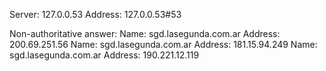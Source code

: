 Server:		127.0.0.53
Address:	127.0.0.53#53

Non-authoritative answer:
Name:	sgd.lasegunda.com.ar
Address: 200.69.251.56
Name:	sgd.lasegunda.com.ar
Address: 181.15.94.249
Name:	sgd.lasegunda.com.ar
Address: 190.221.12.119

